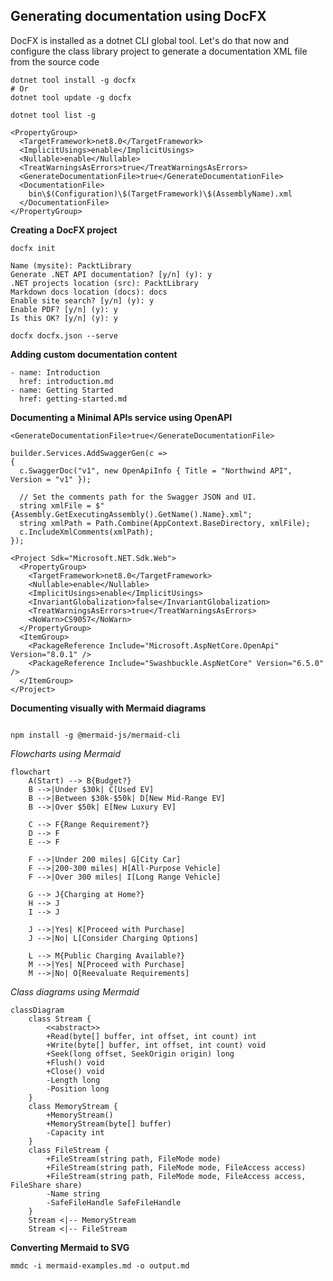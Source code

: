 ## Generating documentation using DocFX

DocFX is installed as a dotnet CLI global tool. Let's do that now and configure the class library project to generate a documentation XML file from the source code

```
dotnet tool install -g docfx
# Or
dotnet tool update -g docfx

dotnet tool list -g
```

```
<PropertyGroup>
  <TargetFramework>net8.0</TargetFramework>
  <ImplicitUsings>enable</ImplicitUsings>
  <Nullable>enable</Nullable>
  <TreatWarningsAsErrors>true</TreatWarningsAsErrors>
  <GenerateDocumentationFile>true</GenerateDocumentationFile>
  <DocumentationFile>
    bin\$(Configuration)\$(TargetFramework)\$(AssemblyName).xml
  </DocumentationFile>
</PropertyGroup>
```


**Creating a DocFX project**

```
docfx init
```

```
Name (mysite): PacktLibrary
Generate .NET API documentation? [y/n] (y): y
.NET projects location (src): PacktLibrary
Markdown docs location (docs): docs
Enable site search? [y/n] (y): y
Enable PDF? [y/n] (y): y
Is this OK? [y/n] (y): y
```

```
docfx docfx.json --serve
```


**Adding custom documentation content**

```
- name: Introduction
  href: introduction.md
- name: Getting Started
  href: getting-started.md
```


**Documenting a Minimal APIs service using OpenAPI**

```
<GenerateDocumentationFile>true</GenerateDocumentationFile>
```

```
builder.Services.AddSwaggerGen(c =>
{
  c.SwaggerDoc("v1", new OpenApiInfo { Title = "Northwind API", Version = "v1" });
    
  // Set the comments path for the Swagger JSON and UI.
  string xmlFile = $"{Assembly.GetExecutingAssembly().GetName().Name}.xml";
  string xmlPath = Path.Combine(AppContext.BaseDirectory, xmlFile);
  c.IncludeXmlComments(xmlPath);
});
```

```
<Project Sdk="Microsoft.NET.Sdk.Web">
  <PropertyGroup>
    <TargetFramework>net8.0</TargetFramework>
    <Nullable>enable</Nullable>
    <ImplicitUsings>enable</ImplicitUsings>
    <InvariantGlobalization>false</InvariantGlobalization>
    <TreatWarningsAsErrors>true</TreatWarningsAsErrors>
    <NoWarn>CS9057</NoWarn>
  </PropertyGroup>
  <ItemGroup>
    <PackageReference Include="Microsoft.AspNetCore.OpenApi" Version="8.0.1" />
    <PackageReference Include="Swashbuckle.AspNetCore" Version="6.5.0" />
  </ItemGroup>
</Project>
```


**Documenting visually with Mermaid diagrams**

```mermaid

```

```
npm install -g @mermaid-js/mermaid-cli
```

*Flowcharts using Mermaid*

```mermaid
flowchart
    A(Start) --> B{Budget?}
    B -->|Under $30k| C[Used EV]
    B -->|Between $30k-$50k| D[New Mid-Range EV]
    B -->|Over $50k| E[New Luxury EV]
    
    C --> F{Range Requirement?}
    D --> F
    E --> F
    
    F -->|Under 200 miles| G[City Car]
    F -->|200-300 miles| H[All-Purpose Vehicle]
    F -->|Over 300 miles| I[Long Range Vehicle]
    
    G --> J{Charging at Home?}
    H --> J
    I --> J
    
    J -->|Yes| K[Proceed with Purchase]
    J -->|No| L[Consider Charging Options]
    
    L --> M{Public Charging Available?}
    M -->|Yes| N[Proceed with Purchase]
    M -->|No| O[Reevaluate Requirements]   
```

*Class diagrams using Mermaid*

```mermaid
classDiagram
    class Stream {
        <<abstract>>
        +Read(byte[] buffer, int offset, int count) int
        +Write(byte[] buffer, int offset, int count) void
        +Seek(long offset, SeekOrigin origin) long
        +Flush() void
        +Close() void
        -Length long
        -Position long
    }
    class MemoryStream {
        +MemoryStream()
        +MemoryStream(byte[] buffer)
        -Capacity int
    }
    class FileStream {
        +FileStream(string path, FileMode mode)
        +FileStream(string path, FileMode mode, FileAccess access)
        +FileStream(string path, FileMode mode, FileAccess access, FileShare share)
        -Name string
        -SafeFileHandle SafeFileHandle
    }
    Stream <|-- MemoryStream
    Stream <|-- FileStream
```


**Converting Mermaid to SVG**

```
mmdc -i mermaid-examples.md -o output.md
```